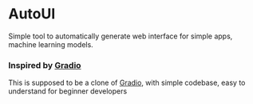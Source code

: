 # AutoUI

Simple tool to automatically generate web interface for simple apps, machine learning models.

### Inspired by [Gradio](https://gradio.app/)

This is supposed to be a clone of [Gradio](https://gradio.app/), with simple codebase, easy to understand for beginner developers